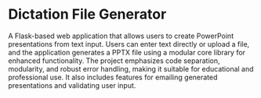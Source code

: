 # Dictation File Generator

A Flask-based web application that allows users to create PowerPoint presentations from text input. Users can enter text directly or upload a file, and the application generates a PPTX file using a modular core library for enhanced functionality. The project emphasizes code separation, modularity, and robust error handling, making it suitable for educational and professional use. It also includes features for emailing generated presentations and validating user input.